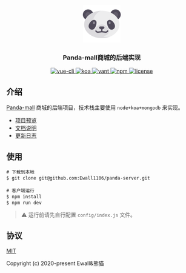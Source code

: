 <p align="center">
  <img width="100" height="100" src="https://raw.githubusercontent.com/Ewall1106/panda-vue-template/master/src/assets/logo.png">
  <h3  align="center">Panda-mall商城的后端实现</h3>
</p>

<p align="center">
  <a href="https://nodejs.org/">
    <img src="https://img.shields.io/badge/node-10.16.0-brightgreen.svg" alt="vue-cli">
  </a>
  <a href="https://koa.bootcss.com/">
    <img src="https://img.shields.io/badge/koa-2.13.0-brightgreen.svg" alt="koa">
  </a>
  <a href="https://youzan.github.io/vant/#/zh-CN/">
    <img src="https://img.shields.io/badge/mongoose-5.10.2-brightgreen.svg" alt="vant">
  </a>
   <a href="https://www.npmjs.com/">
    <img src="https://img.shields.io/badge/npm-6.9.0-brightgreen.svg" alt="npm">
  </a>
  <a href="https://github.com/Ewall1106/panda-server/master/LICENSE">
    <img src="https://img.shields.io/github/license/mashape/apistatus.svg" alt="license">
  </a>
</p>

## 介绍

[Panda-mall](https://github.com/Ewall1106/mall/) 商城的后端项目，技术栈主要使用 `node+koa+mongodb` 来实现。

- [项目预览](https://mall.xwhx.top/)
- [文档说明](https://docs.xwhx.top/base/)
- [更新日志](https://github.com/Ewall1106/panda-server/blob/master/changelog.md)

## 使用

```
# 下载到本地
$ git clone git@github.com:Ewall1106/panda-server.git

# 客户端运行
$ npm install
$ npm run dev
```
> ⚠️ 运行前请先自行配置 `config/index.js` 文件。

## 协议

[MIT](https://github.com/Ewall1106/panda-server/blob/master/LICENSE)

Copyright (c) 2020-present Ewall&熊猫
